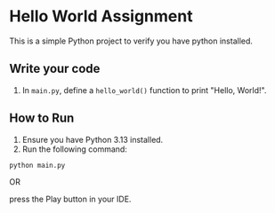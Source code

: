 # Hello World Assignment

This is a simple Python project to verify you have python installed. 

## Write your code
1. In `main.py`, define a `hello_world()` function to print "Hello, World!".

## How to Run

1. Ensure you have Python 3.13 installed.
2. Run the following command:

```bash
python main.py
```
OR

press the Play button in your IDE.